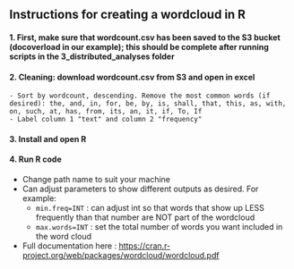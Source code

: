 ## Instructions for creating a wordcloud in R

#### 1. First, make sure that wordcount.csv has been saved to the S3 bucket (docoverload in our example); this should be complete after running scripts in the 3_distributed_analyses folder

#### 2. Cleaning: download wordcount.csv from S3 and open in excel
	- Sort by wordcount, descending. Remove the most common words (if desired): the, and, in, for, be, by, is, shall, that, this, as, with, on, such, at, has, from, its, an, it, if, To, If
	- Label column 1 "text" and column 2 "frequency"

#### 3. Install and open R

#### 4. Run R code
  - Change path name to suit your machine
  - Can adjust parameters to show different outputs as desired. For example:
    - `min.freq=INT` : can adjust int so that words that show up LESS frequently than that number are NOT part of the wordcloud
    - `max.words=INT` : set the total number of words you want included in the word cloud
  - Full documentation here : https://cran.r-project.org/web/packages/wordcloud/wordcloud.pdf  

